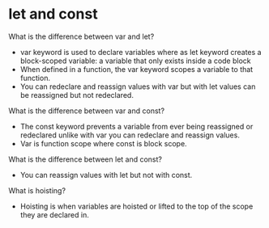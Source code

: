 # let and const
 
What is the difference between var and let?
- var keyword is used to declare variables where as let keyword creates a block-scoped variable: a variable that only exists inside a code block
- When defined in a function, the var keyword scopes a variable to that function.
- You can redeclare and reassign values with var but with let values can be reassigned but not redeclared.

What is the difference between var and const?
- The const keyword prevents a variable from ever being reassigned or redeclared unlike with var you can redeclare and reassign values. 
- Var is function scope where const is block scope.

What is the difference between let and const?
- You can reassign values with let but not with const.

What is hoisting?
- Hoisting is when variables are hoisted or lifted to the top of the scope they are declared in.